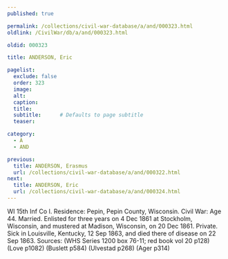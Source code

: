 ```yaml
---
published: true

permalink: /collections/civil-war-database/a/and/000323.html
oldlink: /CivilWar/db/a/and/000323.html

oldid: 000323

title: ANDERSON, Eric

pagelist:
  exclude: false
  order: 323
  image: 
  alt:
  caption:
  title:
  subtitle:      # Defaults to page subtitle
  teaser:

category: 
  - A 
  - AND

previous:
  title: ANDERSON, Erasmus
  url: /collections/civil-war-database/a/and/000322.html  
next:
  title: ANDERSON, Eric
  url: /collections/civil-war-database/a/and/000324.html   
---
```

WI 15th Inf Co I. Residence: Pepin, Pepin County, Wisconsin. Civil War: Age 44. Married. Enlisted for three years on 4 Dec 1861 at Stockholm, Wisconsin, and mustered at Madison, Wisconsin, on 20 Dec 1861. Private. Sick in Louisville, Kentucky, 12 Sep 1863, and died there of disease on 22 Sep 1863. Sources: (WHS Series 1200 box 76-11; red book vol 20 p128) (Love p1082) (Buslett p584) (Ulvestad p268) (Ager p314)